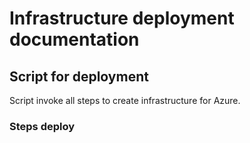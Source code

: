 # Infrastructure deployment documentation

## Script for deployment
Script invoke all steps to create infrastructure for Azure.

### Steps deploy